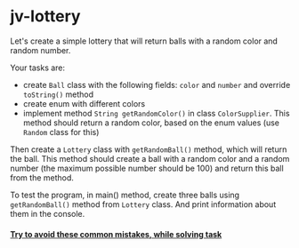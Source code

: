 # jv-lottery

Let's create a simple lottery that will return balls with a random color and random number.

Your tasks are:
- create `Ball` class with the following fields: `color` and `number` and override `toString()` method
- create enum with different colors
- implement method `String getRandomColor()` in class `ColorSupplier`. 
This method should return a random color, based on the enum values (use `Random` class for this) 

Then create a `Lottery` class with `getRandomBall()` method, which will return the ball.
This method should create a ball with a random color and a random number (the maximum possible number should be 100) and return this ball from the method.


To test the program, in main() method, create three balls using `getRandomBall()` method from `Lottery` class.
And print information about them in the console.

#### [Try to avoid these common mistakes, while solving task](https://mate-academy.github.io/jv-program-common-mistakes/java-core/oop/lottery)
